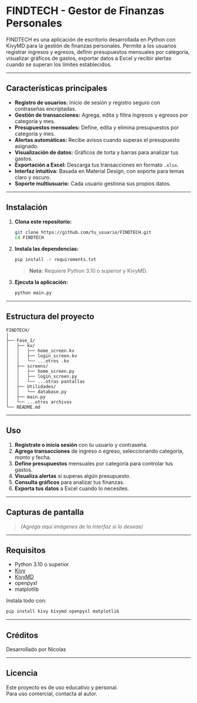 # FINDTECH - Gestor de Finanzas Personales

FINDTECH es una aplicación de escritorio desarrollada en Python con KivyMD para la gestión de finanzas personales. Permite a los usuarios registrar ingresos y egresos, definir presupuestos mensuales por categoría, visualizar gráficos de gastos, exportar datos a Excel y recibir alertas cuando se superan los límites establecidos.

---

## Características principales

- **Registro de usuarios:** Inicio de sesión y registro seguro con contraseñas encriptadas.
- **Gestión de transacciones:** Agrega, edita y filtra ingresos y egresos por categoría y mes.
- **Presupuestos mensuales:** Define, edita y elimina presupuestos por categoría y mes.
- **Alertas automáticas:** Recibe avisos cuando superas el presupuesto asignado.
- **Visualización de datos:** Gráficos de torta y barras para analizar tus gastos.
- **Exportación a Excel:** Descarga tus transacciones en formato `.xlsx`.
- **Interfaz intuitiva:** Basada en Material Design, con soporte para temas claro y oscuro.
- **Soporte multiusuario:** Cada usuario gestiona sus propios datos.

---

## Instalación

1. **Clona este repositorio:**
   ```bash
   git clone https://github.com/tu_usuario/FINDTECH.git
   cd FINDTECH
   ```

2. **Instala las dependencias:**
   ```bash
   pip install -r requirements.txt
   ```
   > **Nota:** Requiere Python 3.10 o superior y KivyMD.

3. **Ejecuta la aplicación:**
   ```bash
   python main.py
   ```

---

## Estructura del proyecto

```
FINDTECH/
│
├── Fase_1/
│   ├── kv/
│   │   ├── home_screen.kv
│   │   ├── login_screen.kv
│   │   └── ...otros .kv
│   ├── screens/
│   │   ├── home_screen.py
│   │   ├── login_screen.py
│   │   └── ...otras pantallas
│   ├── Utilidades/
│   │   └── database.py
│   ├── main.py
│   └── ...otros archivos
└── README.md
```

---

## Uso

1. **Regístrate o inicia sesión** con tu usuario y contraseña.
2. **Agrega transacciones** de ingreso o egreso, seleccionando categoría, monto y fecha.
3. **Define presupuestos** mensuales por categoría para controlar tus gastos.
4. **Visualiza alertas** si superas algún presupuesto.
5. **Consulta gráficos** para analizar tus finanzas.
6. **Exporta tus datos** a Excel cuando lo necesites.

---

## Capturas de pantalla

> *(Agrega aquí imágenes de la interfaz si lo deseas)*

---

## Requisitos

- Python 3.10 o superior
- [Kivy](https://kivy.org/)
- [KivyMD](https://kivymd.readthedocs.io/)
- openpyxl
- matplotlib

Instala todo con:
```bash
pip install kivy kivymd openpyxl matplotlib
```

---

## Créditos

Desarrollado por Nicolas 

---

## Licencia

Este proyecto es de uso educativo y personal.  
Para uso comercial, contacta al autor.
